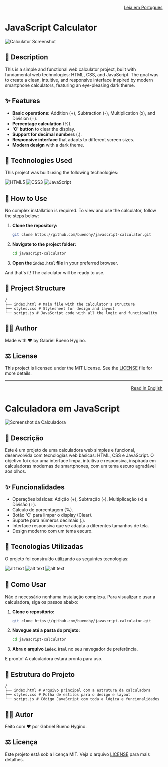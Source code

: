 <p align="right">
  <a href="#descricao">Leia em Português</a>
</p>

# JavaScript Calculator

![Calculator Screenshot](javascript-calculator.png)

## 📝 Description

This is a simple and functional web calculator project, built with fundamental web technologies: HTML, CSS, and JavaScript. The goal was to create a clean, intuitive, and responsive interface inspired by modern smartphone calculators, featuring an eye-pleasing dark theme.

## ✨ Features

- **Basic operations:** Addition (+), Subtraction (-), Multiplication (x), and Division (÷).
- **Percentage calculation** (%).
- **'C' button** to clear the display.
- **Support for decimal numbers** (.).
- **Responsive interface** that adapts to different screen sizes.
- **Modern design** with a dark theme.

## 🚀 Technologies Used

This project was built using the following technologies:

![HTML5](https://img.shields.io/badge/html5-%23E34F26.svg?style=for-the-badge&logo=html5&logoColor=white)
![CSS3](https://img.shields.io/badge/css3-%231572B6.svg?style=for-the-badge&logo=css3&logoColor=white)
![JavaScript](https://img.shields.io/badge/javascript-%23323330.svg?style=for-the-badge&logo=javascript&logoColor=%23F7DF1E)

## 📂 How to Use

No complex installation is required. To view and use the calculator, follow the steps below:

1.  **Clone the repository:**

    ```sh
    git clone https://github.com/buenohy/javascript-calculator.git
    ```

2.  **Navigate to the project folder:**

    ```sh
    cd javascript-calculator
    ```

3.  **Open the `index.html` file** in your preferred browser.

And that's it! The calculator will be ready to use.

## 📁 Project Structure

```
/
├── index.html # Main file with the calculator's structure
├── styles.css # Stylesheet for design and layout
└── script.js # JavaScript code with all the logic and functionality
```

## 👨‍💻 Author

Made with ❤️ by Gabriel Bueno Hygino.

## ⚖️ License

This project is licensed under the MIT License. See the [LICENSE](LICENSE) file for more details.

---

<p align="right">
  <a href="#javascript-calculator">Read in English</a>
</p>

# Calculadora em JavaScript

![Screenshot da Calculadora](javascript-calculator.png)

## 📝 Descrição

Este é um projeto de uma calculadora web simples e funcional, desenvolvida com tecnologias web básicas: HTML, CSS e JavaScript. O objetivo foi criar uma interface limpa, intuitiva e responsiva, inspirada em calculadoras modernas de smartphones, com um tema escuro agradável aos olhos.

## ✨ Funcionalidades

- Operações básicas: Adição (+), Subtração (-), Multiplicação (x) e Divisão (÷).
- Cálculo de porcentagem (%).
- Botão 'C' para limpar o display (Clear).
- Suporte para números decimais (.).
- Interface responsiva que se adapta a diferentes tamanhos de tela.
- Design moderno com um tema escuro.

## 🚀 Tecnologias Utilizadas

O projeto foi construído utilizando as seguintes tecnologias:

![alt text](https://img.shields.io/badge/html5-%23E34F26.svg?style=for-the-badge&logo=html5&logoColor=white)
![alt text](https://img.shields.io/badge/css3-%231572B6.svg?style=for-the-badge&logo=css3&logoColor=white)
![alt text](https://img.shields.io/badge/javascript-%23323330.svg?style=for-the-badge&logo=javascript&logoColor=%23F7DF1E)

## 📂 Como Usar

Não é necessário nenhuma instalação complexa. Para visualizar e usar a calculadora, siga os passos abaixo:

1.  **Clone o repositório:**

    ```sh
    git clone https://github.com/buenohy/javascript-calculator.git
    ```

2.  **Navegue até a pasta do projeto:**

    ```sh
    cd javascript-calculator
    ```

3.  **Abra o arquivo `index.html`** no seu navegador de preferência.

E pronto! A calculadora estará pronta para uso.

## 📁 Estrutura do Projeto

```
/
├── index.html # Arquivo principal com a estrutura da calculadora
├── styles.css # Folha de estilos para o design e layout
└── script.js # Código JavaScript com toda a lógica e funcionalidades
```

## 👨‍💻 Autor

Feito com ❤️ por Gabriel Bueno Hygino.

## ⚖️ Licença

Este projeto está sob a licença MIT. Veja o arquivo [LICENSE](LICENSE) para mais detalhes.

